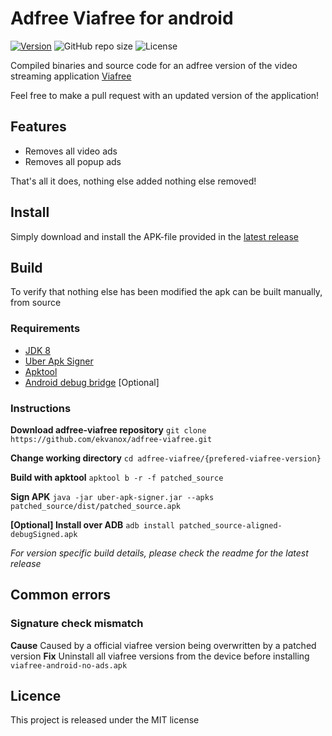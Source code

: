 # Adfree Viafree for android

[![Version](https://img.shields.io/github/v/release/ekvanox/viafree-android-no-ads)](https://img.shields.io/github/v/release/ekvanox/viafree-android-no-ads)
![GitHub repo size](https://img.shields.io/github/repo-size/ekvanox/viafree-android-no-ads)
![License](https://img.shields.io/github/license/ekvanox/wordfeud-bot)

Compiled binaries and source code for an adfree version of the video streaming application [Viafree](https://play.google.com/store/apps/details?id=se.viafree.android&hl=en_US&gl=US)

Feel free to make a pull request with an updated version of the application!

## Features
* Removes all video ads
* Removes all popup ads

That's all it does, nothing else added nothing else removed!

## Install
Simply download and install the APK-file provided in the [latest release](https://github.com/ekvanox/adfree-viafree/releases/tag/v.4.21.1)

## Build
To verify that nothing else has been modified the apk can be built manually, from source

### Requirements
* [JDK 8](https://www.oracle.com/se/java/technologies/javase/javase-jdk8-downloads.html)
* [Uber Apk Signer](https://github.com/patrickfav/uber-apk-signer)
* [Apktool](https://ibotpeaches.github.io/Apktool/)
* [Android debug bridge](https://developer.android.com/studio/releases/platform-tools) [Optional] 
### Instructions

**Download adfree-viafree repository**
`git clone https://github.com/ekvanox/adfree-viafree.git`

**Change working directory**
`cd adfree-viafree/{prefered-viafree-version}`

**Build with apktool**
`apktool b -r -f patched_source`

**Sign APK**
`java -jar uber-apk-signer.jar --apks patched_source/dist/patched_source.apk`

**[Optional] Install over ADB**
`adb install patched_source-aligned-debugSigned.apk`

*For version specific build details, please check the readme for the latest release*

## Common errors
### Signature check mismatch
**Cause**
Caused by a official viafree version being overwritten by a patched version
**Fix**
Uninstall all viafree versions from the device before installing `viafree-android-no-ads.apk`

## Licence
This project is released under the MIT license